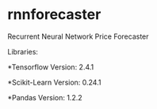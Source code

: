 # rnnforecaster
Recurrent Neural Network Price Forecaster

Libraries:

*Tensorflow Version: 2.4.1 

*Scikit-Learn Version: 0.24.1  

*Pandas Version: 1.2.2
